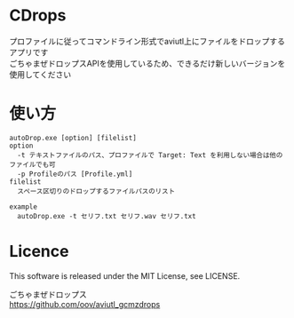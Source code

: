 # CDrops
プロファイルに従ってコマンドライン形式でaviutl上にファイルをドロップするアプリです  
ごちゃまぜドロップスAPIを使用しているため、できるだけ新しいバージョンを使用してください  

# 使い方
```
autoDrop.exe [option] [filelist]
option
  -t テキストファイルのパス、プロファイルで Target: Text を利用しない場合は他のファイルでも可
  -p Profileのパス [Profile.yml]
filelist
  スペース区切りのドロップするファイルパスのリスト
```

```
example
  autoDrop.exe -t セリフ.txt セリフ.wav セリフ.txt  
```

# Licence
This software is released under the MIT License, see LICENSE.  

ごちゃまぜドロップス  
https://github.com/oov/aviutl_gcmzdrops